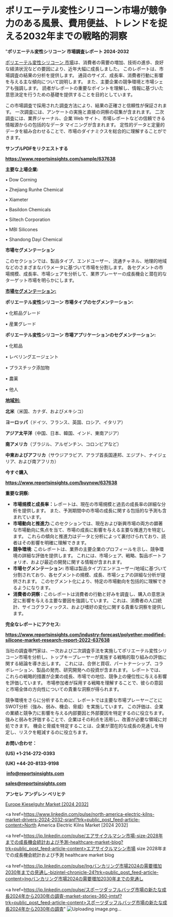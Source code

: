 # ポリエーテル変性シリコーン市場が競争力のある風景、費用便益、トレンドを捉える2032年までの戦略的洞察

"<strong>ポリエーテル変性シリコーン 市場調査レポート 2024-2032</strong>

<a href=https://www.reportsinsights.com/sample/637638>ポリエーテル変性シリコーン 市場</a>は、消費者の需要の増加、技術の進歩、良好な経済状況などの要因により、近年大幅に成長しました。 このレポートは、市場調査の結果の分析を提供します。 通貨のサイズ、成長率、消費者行動に影響を与える主な傾向について説明します。 また、主要企業の競争環境と市場シェアも強調します。 読者がレポートの重要なポイントを理解し、情報に基づいた意思決定を行うための基礎を提供することを目的としています。

この市場調査で採用された調査方法により、結果の正確さと信頼性が保証されます。 一次調査には、アンケートの実施と直接の洞察の収集が含まれます。 二次調査には、業界ジャーナル、企業 Web サイト、市場レポートなどの信頼できる情報源からの包括的なデータ マイニングが含まれます。 定性的データと定量的データを組み合わせることで、市場のダイナミクスを総合的に理解することができます。

<strong><b>サンプルPDFをリクエストする</b></strong>

<a href=https://www.reportsinsights.com/sample/637638><strong><u>https://www.reportsinsights.com/sample/637638</u></strong></a>

<strong>主要な上場企業:</strong>

• Dow Corning

• Zhejiang Runhe Chemical

• Xiameter

• Basildon Chemicals

• Siltech Corporation

• MBI Silicones

• Shandong Dayi Chemical

<strong>市場セグメンテーション</strong>

このセクションでは、製品タイプ、エンドユーザー、流通チャネル、地理的地域などのさまざまなパラメータに基づいて市場を分割します。 各セグメントの市場規模、成長率、市場シェアを分析して、業界プレーヤーの成長機会と潜在的なターゲット市場を明らかにします。

<strong><u>市場セグメンテーション</u></strong><strong><u>:</u></strong>

<strong>ポリエーテル変性シリコーン 市場タイプのセグメンテーション:</strong>

• 化粧品グレード

• 産業グレード

<strong>ポリエーテル変性シリコーン 市場アプリケーションのセグメンテーション:</strong>

• 化粧品

• レベリングエージェント

• プラスチック添加物

• 農薬

• 他人

<strong><u>地域別</u></strong><strong><u>:</u></strong>

<strong>北米</strong>（米国、カナダ、およびメキシコ）

<strong>ヨーロッパ</strong>（ドイツ、フランス、英国、ロシア、イタリア）

<strong>アジア太平洋</strong>（中国、日本、韓国、インド、東南アジア）

<strong>南アメリカ</strong>（ブラジル、アルゼンチン、コロンビアなど）

<strong>中東およびアフリカ</strong>（サウジアラビア、アラブ首長国連邦、エジプト、ナイジェリア、および南アフリカ）

<strong>今すぐ購入</strong>

<a href=https://www.reportsinsights.com/buynow/637638><strong><u>https://www.reportsinsights.com/buynow/637638</u></strong></a>

<strong>重要な洞察:</strong>
<ul>
  <li><strong>市場規模と成長率：</strong>レポートは、現在の市場規模と過去の成長率の詳細な分析を提供します。 また、予測期間中の市場の成長に関する包括的な予測も含まれています。</li>
  <li><strong>市場動向と推進力:</strong>このセクションでは、現在および新興市場の両方の顕著な市場動向に焦点を当て、市場の成長に影響を与える主要な推進力を特定します。 これらの傾向と推進力はデータと分析によって裏付けられており、読者はその影響を明確に理解できます。</li>
  <li><strong>競争環境</strong>: このレポートは、業界の主要企業のプロフィールを示し、競争環境の詳細な評価を提供します。 これには、市場シェア、戦略、製品ポートフォリオ、および最近の開発に関する情報が含まれます。</li>
  <li><strong>市場セグメンテーション: </strong>市場は製品タイプ/エンドユーザー/地域に基づいて分割されており、各セグメントの規模、成長、市場シェアの詳細な分析が提供されます。 このセグメント化により、特定の市場動向を包括的に理解できるようになります。</li>
  <li><strong>消費者の洞察 : </strong>このレポートは消費者の行動と好みを調査し、購入の意思決定に影響を与える主要な要因を強調しています。 これは、消費者の人口統計、サイコグラフィックス、および嗜好の変化に関する貴重な洞察を提供します。</li>
</ul>
<strong>完全なレポートにアクセス:</strong>

<a href=https://www.reportsinsights.com/industry-forecast/polyether-modified-silicone-market-research-report-2022-637638><strong><u><b>https://www.reportsinsights.com/industry-forecast/polyether-modified-silicone-market-research-report-2022-637638</b></u></strong></a>

当社の調査専門家は、一次および二次調査手法を実施してポリエーテル変性シリコーン市場を分析し、トップキープレーヤーが実施する戦略的取り組みの評価に関する結論を導き出します。 これには、合併と買収、パートナーシップ、コラボレーション、製品の発売、研究開発への投資が含まれます。 レポートでは、これらの戦略的措置が企業の成長、市場での地位、競争上の優位性に与える影響を評価しています。 市場参加者が採用する戦略を理解することで、彼らの意図と市場全体の方向性についての貴重な洞察が得られます。

競争環境をさらに分析するために、レポートでは主要な市場プレーヤーごとにSWOT分析（強み、弱み、機会、脅威）を実施しています。 この評価は、企業の業績と競争力に影響を与える内部要因と外部要因を特定するのに役立ちます。 強みと弱みを評価することで、企業はその利点を活用し、改善が必要な領域に対処できます。 機会と脅威を特定することは、企業が潜在的な成長の見通しを特定し、リスクを軽減するのに役立ちます。

<strong>お問い合わせ：</strong>

<strong>(US) +1-214-272-0393</strong>

<strong>(UK) +44-20-8133-9198</strong>

<strong> </strong><a href=info@reportsinsights.com><strong><u>info@reportsinsights.com</u></strong></a>

<a href=sales@reportsinsights.com><strong><u>sales@reportsinsights.com</u></strong></a>

<strong>アンセレ アンデレン ベリヒテ</strong>

<a href=https://www.linkedin.com/pulse/europe-kieselguhr-markets-analysis-decision-makers-fcdpc/>Europe Kieselguhr Market [2024 2032]</a>

<a href=https://www.linkedin.com/pulse/north-america-electric-kilns-market-drivers-2024-2032-sranf?trk=public_post_feed-article-content>North America Electric Kilns Market [2024 2032]</a>

<a href=https://jp.linkedin.com/pulse/エアサイクルマシン市場-size-2028年までの成長機会統計および予測-healthcare-market-blog?trk=public_post_feed-article-content>エアサイクルマシン市場 size 2028年までの成長機会統計および予測 healthcare market blog</a>

<a href=https://jp.linkedin.com/pulse/lngバンカリング市場2024の需要増加2030年までの見通し-bizintel-chronicle-24?trk=public_post_feed-article-content>lngバンカリング市場2024の需要増加2030年までの見通し</a>

<a href=https://jp.linkedin.com/pulse/スポーツダッフルバッグ市場の新たな成長2024年から2030年の調査-market-stories-360-jmtsf?trk=public_post_feed-article-content>スポーツダッフルバッグ市場の新たな成長2024年から2030年の調査</a>"
![Uploading image.png…]()
